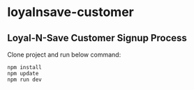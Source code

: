 # loyalnsave-customer
## Loyal-N-Save Customer Signup Process

Clone project and run below command:
```
npm install
npm update
npm run dev
```
